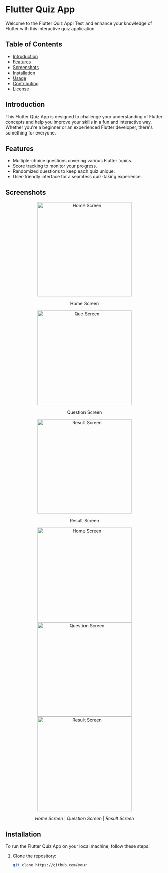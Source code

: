 # Flutter Quiz App

Welcome to the Flutter Quiz App! Test and enhance your knowledge of Flutter with this interactive quiz application.

## Table of Contents
- [Introduction](#introduction)
- [Features](#features)
- [Screenshots](#screenshots)
- [Installation](#installation)
- [Usage](#usage)
- [Contributing](#contributing)
- [License](#license)

## Introduction

This Flutter Quiz App is designed to challenge your understanding of Flutter concepts and help you improve your skills in a fun and interactive way. Whether you're a beginner or an experienced Flutter developer, there's something for everyone.

## Features

- Multiple-choice questions covering various Flutter topics.
- Score tracking to monitor your progress.
- Randomized questions to keep each quiz unique.
- User-friendly interface for a seamless quiz-taking experience.

## Screenshots
<div align="center">
  <img src="/screenshots/screenshot3.png.jpeg" alt="Home Screen" width="300">
  <p>Home Screen</p>
</div>

<div align="center">
  <img src="/screenshots/screenshot3.png.jpeg" alt="Que Screen" width="300">
  <p>Question Screen</p>
</div>

<div align="center">
  <img src="/screenshots/screenshot3.png.jpeg" alt="Result Screen" width="300">
  <p>Result Screen</p>
</div>

<p align="center">
  <img src="/screenshots/screenshot1.png.jpeg" alt="Home Screen" width="300">
  <img src="/screenshots/screenshot2.png.jpeg" alt="Question Screen" width="300">
  <img src="/screenshots/screenshot3.png.jpeg" alt="Result Screen" width="300">
</p>

<p align="center">
  <em>Home Screen</em> | <em>Question Screen</em> | <em>Result Screen</em>
</p>


## Installation

To run the Flutter Quiz App on your local machine, follow these steps:

1. Clone the repository:

    ```bash
    git clone https://github.com/your
